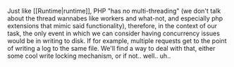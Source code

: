 Just like [[Runtime|runtime]], PHP "has no multi-threading" (we don't talk about the thread wannabes like workers and what-not, and especially php extensions that mimic said functionality), therefore, in the context of our task, the only event in which we can consider having concurrency issues would be in writing to disk. If for example, multiple requests get to the point of writing a log to the same file. We'll find a way to deal with that, either some cool write locking mechanism, or if not.. well.. uh..